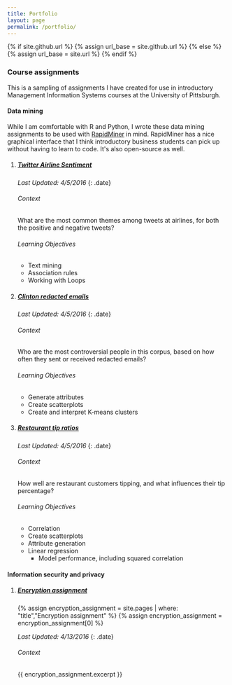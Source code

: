 ```yaml
---
title: Portfolio
layout: page
permalink: /portfolio/
---
```

{% if site.github.url %}
    {% assign url_base = site.github.url %}
{% else %}
    {% assign url_base = site.url %}
{% endif %}

### Course assignments

This is a sampling of assignments I have created for use in introductory Management Information Systems courses at the University of Pittsburgh.

#### Data mining

While I am comfortable with R and Python, I wrote these data mining assignments to be used with [RapidMiner](https://rapidminer.com/) in mind. RapidMiner has a nice graphical interface that I think introductory business students can pick up without having to learn to code. It's also open-source as well.

1.  ##### [Twitter Airline Sentiment]({{url_base}}/assignments/data-mining/twitter-airline-sentiment.docx)
    
    _Last Updated: 4/5/2016_
    {: .date}
    
    ###### Context
    
    What are the most common themes among tweets at airlines, for both the positive and negative tweets?
    
    ###### Learning Objectives
    
    * Text mining
    * Association rules
    * Working with Loops


2.  ##### [Clinton redacted emails]({{url_base}}/assignments/data-mining/clinton-redacted-emails.docx)
    
    _Last Updated: 4/5/2016_
    {: .date}
    
    ###### Context
    
    Who are the most controversial people in this corpus, based on how often they sent or received redacted emails?
    
    ###### Learning Objectives
    
    * Generate attributes
    * Create scatterplots
    * Create and interpret K-means clusters

3.  ##### [Restaurant tip ratios]({{url_base}}/assignments/data-mining/restaurant-tip-ratios.docx)

    _Last Updated: 4/5/2016_
    {: .date}

    ###### Context

    How well are restaurant customers tipping, and what influences their tip percentage?

    ###### Learning Objectives

    * Correlation
    * Create scatterplots
    * Attribute generation
    * Linear regression
        * Model performance, including squared correlation

#### Information security and privacy

1.  ##### [Encryption assignment]({{url_base}}/assignments/privacy-security/encryption)

    {% assign encryption_assignment = site.pages | where: "title","Encryption assignment" %}
    {% assign encryption_assignment = encryption_assignment[0] %}

    _Last Updated: 4/13/2016_
    {: .date}
    
    ###### Context

    {{ encryption_assignment.excerpt }}



